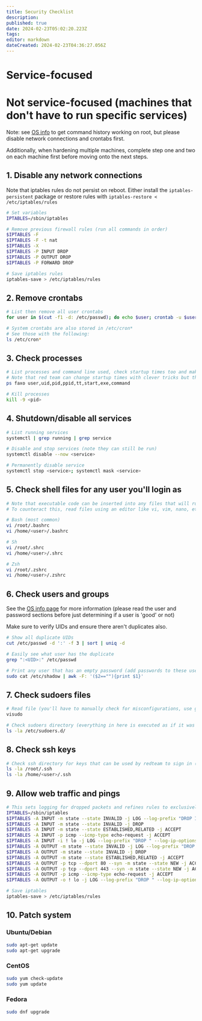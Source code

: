 ```yaml
---
title: Security Checklist
description: 
published: true
date: 2024-02-23T05:02:20.223Z
tags: 
editor: markdown
dateCreated: 2024-02-23T04:36:27.056Z
---
```


# Service-focused


# Not service-focused (machines that don't have to run specific services)
Note: see [OS info](os-info#Misc) to get command history working on root, but please disable network connections and crontabs first.

Additionally, when hardening multiple machines, complete step one and two on each machine first before moving onto the next steps.
## 1. Disable any network connections
Note that iptables rules do not persist on reboot. Either install the `iptables-persistent` package or restore rules with `iptables-restore < /etc/iptables/rules`
```bash
# Set variables
IPTABLES=/sbin/iptables

# Remove previous firewall rules (run all commands in order)
$IPTABLES -F
$IPTABLES -F -t nat
$IPTABLES -X
$IPTABLES -P INPUT DROP
$IPTABLES -P OUTPUT DROP
$IPTABLES -P FORWARD DROP

# Save iptables rules
iptables-save > /etc/iptables/rules
```
## 2. Remove crontabs
```bash
# List then remove all user crontabs
for user in $(cut -f1 -d: /etc/passwd); do echo $user; crontab -u $user -l; crontab -u $user -r; done

# System crontabs are also stored in /etc/cron*
# See those with the following:
ls /etc/cron*
```
## 3. Check processes
```bash
# List processes and command line used, check startup times too and make sure they check out
# Note that red team can change startup times with clever tricks but this can be logged
ps faxo user,uid,pid,ppid,tt,start,exe,command

# Kill processes
kill -9 <pid>
```
## 4. Shutdown/disable all services
```bash
# List running services
systemctl | grep running | grep service

# Disable and stop services (note they can still be run)
systemctl disable --now <service>

# Permanently disable service
systemctl stop <service>; systemctl mask <service>
```
## 5. Check shell files for any user you'll login as
```bash
# Note that executable code can be inserted into any files that will run when you `cat` the file.
# To counteract this, read files using an editor like vi, vim, nano, etc

# Bash (most common)
vi /root/.bashrc
vi /home/<user>/.bashrc

# Sh
vi /root/.shrc
vi /home/<user>/.shrc

# Zsh
vi /root/.zshrc
vi /home/<user>/.zshrc
```
## 6. Check users and groups
See the [OS info page](os-info#Passwords) for more information (please read the user and password sections before just determining if a user is 'good' or not)

Make sure to verify UIDs and ensure there aren't duplicates also.
```bash
# Show all duplicate UIDs
cut /etc/passwd -d ':' -f 3 | sort | uniq -d

# Easily see what user has the duplicate
grep ":<UID>:" /etc/passwd

# Print any user that has an empty password (add passwords to these users)
sudo cat /etc/shadow | awk -F: '($2==""){print $1}'
```
## 7. Check sudoers files
```bash
# Read file (you'll have to manually check for misconfigurations, use google or something unless I get a guide)
visudo

# Check sudoers directory (everything in here is executed as if it was in the /etc/sudoers file
ls -la /etc/sudoers.d/
```
## 8. Check ssh keys
```bash
# Check ssh directory for keys that can be used by redteam to sign in (we likely don't need ssh keys)
ls -la /root/.ssh
ls -la /home/<user>/.ssh
```
## 9. Allow web traffic and pings
```bash
# This sets logging for dropped packets and refines rules to exclusively allow an outgoing tcp session for web ports.
IPTABLES=/sbin/iptables
$IPTABLES -A INPUT -m state --state INVALID -j LOG --log-prefix "DROP INVALID " --log-ip-options --log-tcp-options
$IPTABLES -A INPUT -m state --state INVALID -j DROP
$IPTABLES -A INPUT -m state --state ESTABLISHED,RELATED -j ACCEPT
$IPTABLES -A INPUT -p icmp --icmp-type echo-request -j ACCEPT
$IPTABLES -A INPUT -i ! lo -j LOG --log-prefix "DROP " --log-ip-options --log-tcp-options
$IPTABLES -A OUTPUT -m state --state INVALID -j LOG --log-prefix "DROP INVALID " --log-ip-options --log-tcp-options
$IPTABLES -A OUTPUT -m state --state INVALID -j DROP
$IPTABLES -A OUTPUT -m state --state ESTABLISHED,RELATED -j ACCEPT
$IPTABLES -A OUTPUT -p tcp --dport 80 --syn -m state --state NEW -j ACCEPT
$IPTABLES -A OUTPUT -p tcp --dport 443 --syn -m state --state NEW -j ACCEPT
$IPTABLES -A OUTPUT -p icmp --icmp-type echo-request -j ACCEPT
$IPTABLES -A OUTPUT -o ! lo -j LOG --log-prefix "DROP " --log-ip-options --log-tcp-options

# Save iptables
iptables-save > /etc/iptables/rules
```

## 10. Patch system
### Ubuntu/Debian
```bash
sudo apt-get update
sudo apt-get upgrade
```
### CentOS
```bash
sudo yum check-update
sudo yum update
```
### Fedora
```bash
sudo dnf upgrade
```